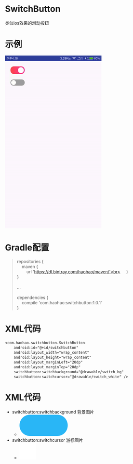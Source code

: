 # SwitchButton
类似ios效果的滑动按钮

# 示例
![例子](docs/show.gif)


# Gradle配置
> repositories {<br>
&nbsp;&nbsp;&nbsp;&nbsp;maven {<br>
&nbsp;&nbsp;&nbsp;&nbsp;&nbsp;&nbsp;&nbsp;&nbsp;url 'https://dl.bintray.com/haohao/maven/'<br>
&nbsp;&nbsp;&nbsp;&nbsp;}<br>
}<br><br>
...<br><br>
dependencies {<br>
&nbsp;&nbsp;&nbsp;&nbsp;compile 'com.haohao:switchbutton:1.0.1'<br>
}<br>

# XML代码
    <com.haohao.switchbutton.SwitchButton
        android:id="@+id/switchbutton"
        android:layout_width="wrap_content"
        android:layout_height="wrap_content"
        android:layout_marginLeft="20dp"
        android:layout_marginTop="20dp"
        switchbutton:switchbackground="@drawable/switch_bg"
        switchbutton:switchcursor="@drawable/switch_white" />

# XML代码
+ switchbutton:switchbackground 背景图片
  + ![例子](docs/switch_bg.png)
+ switchbutton:switchcursor 游标图片
  + ![例子](docs/switch_white.png)
